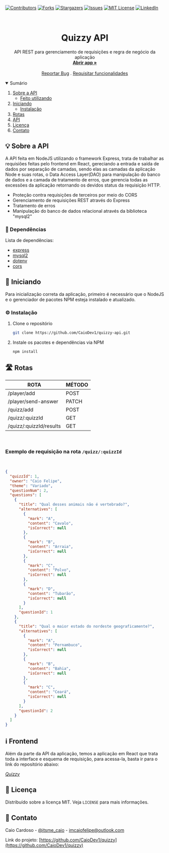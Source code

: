 [![Contributors][contributors-shield]][contributors-url]
[![Forks][forks-shield]][forks-url]
[![Stargazers][stars-shield]][stars-url]
[![Issues][issues-shield]][issues-url]
[![MIT License][license-shield]][license-url]
[![LinkedIn][linkedin-shield]][linkedin-url]


<!-- PROJECT LOGO -->
<br />
<p align="center">
  <h1 align="center">Quizzy API</h1>

  <p align="center">
    API REST para gerenciamento de requisições e regra de negócio da aplicação
    <br />
    <a href="https://caiodev1.github.io/quizzy/#/"><strong>Abrir app »</strong></a>
    <br />
    <br />
    <a href="https://github.com/CaioDev1/quizzy/issues">Reportar Bug</a>
    .
    <a href="https://github.com/CaioDev1/quizzy/issues">Requisitar funcionalidades</a>
  </p>
</p>



<!-- TABLE OF CONTENTS -->
<details open="open">
  <summary>Sumário</summary>
  <ol>
    <li>
      <a href="#sobre-o-projeto">Sobre a API</a>
      <ul>
        <li><a href="#feito-utilizando">Feito utilizando</a></li>
      </ul>
    </li>
    <li>
      <a href="#iniciando">Iniciando</a>
      <ul>
        <li><a href="#instalação">Instalação</a></li>
      </ul>
    </li>
    <li><a href="#rotas">Rotas</a></li>
    <li><a href="#mais-informações">API</a></li>
    <li><a href="#licença">Licença</a></li>
    <li><a href="#contato">Contato</a></li>
  </ol>
</details>



<!-- ABOUT THE PROJECT -->
<h2 id="sobre-o-projeto">💡 Sobre a API</h2>

A API feita em NodeJS utilizando o framework Express, trata de trabalhar as requisiões feitas pelo frontend em React, gereciando a entrada e saída de dados por separação de camadas,
sendo elas as camadas da aplicação Node e suas rotas, o Data Access Layer(DAO) para manipulação do banco de dados e a camada de tratamento de erros, que gerencia todas as excessões da aplicação
retornando os devidos status da requisição HTTP.

* Proteção contra requisições de terceiros por meio do CORS
* Gerenciamento de requisições REST através do Express
* Tratamento de erros
* Manipulação do banco de dados relacional através da biblioteca "mysql2"

<h3 id="feito-utilizando">🔧 Dependências</h3>

Lista de dependências:
* [express](https://www.npmjs.com/package/express)
* [mysql2](https://www.npmjs.com/package/mysql2)
* [dotenv](https://www.npmjs.com/package/dotenv)
* [cors](https://www.npmjs.com/package/cors)

<!-- GETTING STARTED -->
<h2 id="Iniciando">📖 Iniciando</h2>

Para inicialização correta da aplicação, primeiro é necessário que o NodeJS e o gerenciador de pacotes NPM esteja instalado e atualizado.

<h3 id="instalação">⚙ Instalação</h3>

1. Clone o repositório
   ```sh
   git clone https://github.com/CaioDev1/quizzy-api.git
   ```
2. Instale os pacotes e dependências via NPM
   ```sh
   npm install
   ```

<!-- ROUTES -->
<h2 id="rotas">🛣 Rotas</h2>
<table>
  <thead>
    <tr>
      <th>ROTA</th>
      <th>MÉTODO</th>
    </tr>
  </thead>
  <tbody>
    <tr>
      <td>/player/add</td>
      <td>POST</td>
    </tr>
    <tr>
      <td>/player/send-answer</td>
      <td>PATCH</td>
    </tr>
    <tr>
      <td>/quizz/add</td>
      <td>POST</td>
    </tr>
    <tr>
      <td>/quizz/:quizzId</td>
      <td>GET</td>
    </tr>
    <tr>
      <td>/quizz/:quizzId/results</td>
      <td>GET</td>
    </tr>
  </tbody>
</table>

</br>

### Exemplo de requisição na rota `/quizz/:quizzId`

</br>

```json
{
  "quizzId": 1,
  "owner": "Caio Felipe",
  "theme": "Variado",
  "questionNum": 2,
  "questions": [
    {
      "title": "Qual desses animais não é vertebrado?",
      "alternatives": [
        {
          "mark": "A",
          "content": "Cavalo",
          "isCorrect": null
        },
        {
          "mark": "B",
          "content": "Arraia",
          "isCorrect": null
        },
        {
          "mark": "C",
          "content": "Polvo",
          "isCorrect": null
        },
        {
          "mark": "D",
          "content": "Tubarão",
          "isCorrect": null
        }
      ],
      "questionId": 1
    },
    {
      "title": "Qual o maior estado do nordeste geograficamente?",
      "alternatives": [
        {
          "mark": "A",
          "content": "Pernambuco",
          "isCorrect": null
        },
        {
          "mark": "B",
          "content": "Bahia",
          "isCorrect": null
        },
        {
          "mark": "C",
          "content": "Ceará",
          "isCorrect": null
        }
      ],
      "questionId": 2
    }
  ]
}
```

<!-- USAGE EXAMPLES -->
<h2 id="mais-informações">ℹ Frontend</h2>

Além da parte da API da aplicação, temos a aplicação em React que trata toda a interface e esquema de requisição,
para acessa-la, basta ir para o link do repositório abaixo: 

_[Quizzy](https://github.com/CaioDev1/quizzy)_


<!-- LICENSE -->
<h2 id="licença">📜 Licença</h2>

Distribuído sobre a licença MIT. Veja `LICENSE` para mais informações.


<!-- CONTACT -->
<h2 id="contato">📩 Contato</h2>

Caio Cardoso - [@itsme_caio](https://instagram.com/itsme_caio) - imcaiofelipe@outlook.com

Link do projeto: [https://github.com/CaioDev1/quizzy](https://github.com/CaioDev1/quizzy)





<!-- MARKDOWN LINKS & IMAGES -->
<!-- https://www.markdownguide.org/basic-syntax/#reference-style-links -->
[contributors-shield]: https://img.shields.io/github/contributors/CaioDev1/quizzy.svg?style=for-the-badge
[contributors-url]: https://github.com/CaioDev1/quizzy/graphs/contributors
[forks-shield]: https://img.shields.io/github/forks/CaioDev1/quizzy.svg?style=for-the-badge
[forks-url]: https://github.com/CaioDev1/quizzy/network/members
[stars-shield]: https://img.shields.io/github/stars/CaioDev1/quizzy.svg?style=for-the-badge
[stars-url]: https://github.com/CaioDev1/quizzy/stargazers
[issues-shield]: https://img.shields.io/github/issues/CaioDev1/quizzy.svg?style=for-the-badge
[issues-url]: https://github.com/CaioDev1/quizzy/issues
[license-shield]: https://img.shields.io/github/license/CaioDev1/quizzy.svg?style=for-the-badge
[license-url]: https://github.com/CaioDev1/quizzy/blob/master/LICENSE.txt
[linkedin-shield]: https://img.shields.io/badge/-LinkedIn-black.svg?style=for-the-badge&logo=linkedin&colorB=555
[linkedin-url]: https://linkedin.com/in/FALTA-COLOCAR
